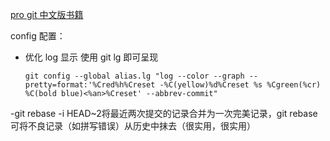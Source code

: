 [pro git 中文版书籍](https://git-scm.com/book/zh/v2)


config 配置：

- 优化 log 显示 使用 git lg 即可呈现

    `git config --global alias.lg "log --color --graph --pretty=format:'%Cred%h%Creset -%C(yellow)%d%Creset %s %Cgreen(%cr) %C(bold blue)<%an>%Creset' --abbrev-commit"`

-git rebase -i HEAD~2将最近两次提交的记录合并为一次完美记录，git rebase可将不良记录（如拼写错误）从历史中抹去（很实用，很实用）